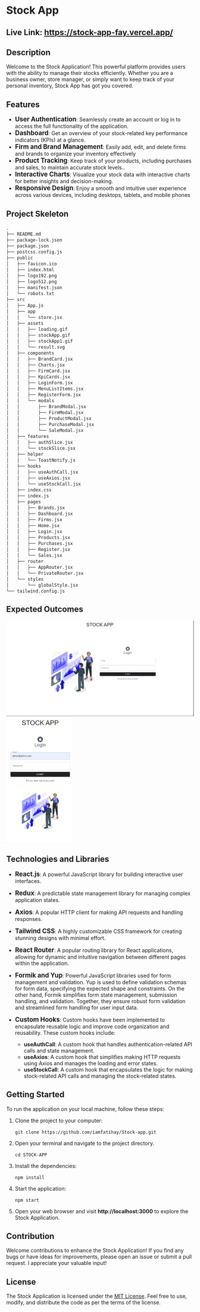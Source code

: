 # Stock App
## Live Link: https://stock-app-fay.vercel.app/
## Description

Welcome to the Stock Application! This powerful platform provides users with the ability to manage their stocks efficiently. Whether you are a business owner, store manager, or simply want to keep track of your personal inventory, Stock App has got you covered.
## Features
- <span style="font-size: larger;">**User Authentication**</span>: Seamlessly create an account or log in to access the full functionality of the application.
- <span style="font-size: larger;">**Dashboard**</span>: Get an overview of your stock-related key performance indicators (KPIs) at a glance.
- <span style="font-size: larger;">**Firm and Brand Management**</span>: Easily add, edit, and delete firms and brands to organize your inventory effectively
- <span style="font-size: larger;">**Product Tracking**</span>: Keep track of your products, including purchases and sales, to maintain accurate stock levels..
- <span style="font-size: larger;">**Interactive Charts**</span>: Visualize your stock data with interactive charts for better insights and decision-making.
- <span style="font-size: larger;">**Responsive Design**</span>: Enjoy a smooth and intuitive user experience across various devices, including desktops, tablets, and mobile phones


## Project Skeleton
```
.
├── README.md
├── package-lock.json
├── package.json
├── postcss.config.js
├── public
│   ├── favicon.ico
│   ├── index.html
│   ├── logo192.png
│   ├── logo512.png
│   ├── manifest.json
│   └── robots.txt
├── src
│   ├── App.js
│   ├── app
│   │   └── store.jsx
│   ├── assets
│   │   ├── loading.gif
│   │   ├── stockApp.gif
│   │   ├── stockApp1.gif
│   │   └── result.svg
│   ├── components
│   │   ├── BrandCard.jsx
│   │   ├── Charts.jsx
│   │   ├── FirmCard.jsx
│   │   ├── KpiCards.jsx
│   │   ├── LoginForm.jsx
│   │   ├── MenuListItems.jsx
│   │   ├── RegisterForm.jsx
│   │   └── modals
│   │       ├── BrandModal.jsx
│   │       ├── FirmModal.jsx
│   │       ├── ProductModal.jsx
│   │       ├── PurchaseModal.jsx
│   │       └── SaleModal.jsx
│   ├── features
│   │   ├── authSlice.jsx
│   │   └── stockSlice.jsx
│   ├── helper
│   │   └── ToastNotify.js
│   ├── hooks
│   │   ├── useAuthCall.jsx
│   │   ├── useAxios.jsx
│   │   └── useStockCall.jsx
│   ├── index.css
│   ├── index.js
│   ├── pages
│   │   ├── Brands.jsx
│   │   ├── Dashboard.jsx
│   │   ├── Firms.jsx
│   │   ├── Home.jsx
│   │   ├── Login.jsx
│   │   ├── Products.jsx
│   │   ├── Purchases.jsx
│   │   ├── Register.jsx
│   │   └── Sales.jsx
│   ├── router
│   │   ├── AppRouter.jsx
│   │   └── PrivateRouter.jsx
│   └── styles
│       └── globalStyle.jsx
└── tailwind.config.js
```
## Expected Outcomes
<div >
<img width="660px" src="./stockApp.gif"/>
<img width="177px" src="./stockApp1.gif"/>
</div>

## Technologies and Libraries
- <span style="font-size: larger;">**React.js**</span>: A powerful JavaScript library for building interactive user interfaces.
- <span style="font-size: larger;">**Redux**</span>: A predictable state management library for managing complex application states.
- <span style="font-size: larger;">**Axios**</span>: A popular HTTP client for making API requests and handling responses.
- <span style="font-size: larger;">**Tailwind CSS**</span>: A highly customizable CSS framework for creating stunning designs with minimal effort.
- <span style="font-size: larger;">**React Router**</span>: A popular routing library for React applications, allowing for dynamic and intuitive navigation between different pages within the application.
- <span style="font-size: larger;">**Formik and Yup**</span>: Powerful JavaScript libraries used for form management and validation. Yup is used to define validation schemas for form data, specifying the expected shape and constraints. On the other hand, Formik simplifies form state management, submission handling, and validation. Together, they ensure robust form validation and streamlined form handling for user input data.
- <span style="font-size: larger;">**Custom Hooks**</span>: Custom hooks have been implemented to encapsulate reusable logic and improve code organization and reusability. These custom hooks include:

    - **useAuthCall**: A custom hook that handles authentication-related API calls and state management.
    - **useAxios**: A custom hook that simplifies making HTTP requests using Axios and manages the loading and error states.
    - **useStockCall**: A custom hook that encapsulates the logic for making stock-related API calls and managing the stock-related states.

## Getting Started

To run the application on your local machine, follow these steps:

1. Clone the project to your computer:

   ```
   git clone https://github.com/iamfatihay/Stock-app.git
2. Open your terminal and navigate to the project directory.
   ```
   cd STOCK-APP
3. Install the dependencies:
    ```
    npm install
4. Start the application:
    ```
    npm start
5. Open your web browser and visit  **http://localhost:3000**  to explore the Stock Application.

## Contribution
Welcome contributions to enhance the Stock Application! If you find any bugs or have ideas for improvements, please open an issue or submit a pull request. I appreciate your valuable input!

## License

The Stock Application is licensed under the [MIT License](LICENSE). Feel free to use, modify, and distribute the code as per the terms of the license.